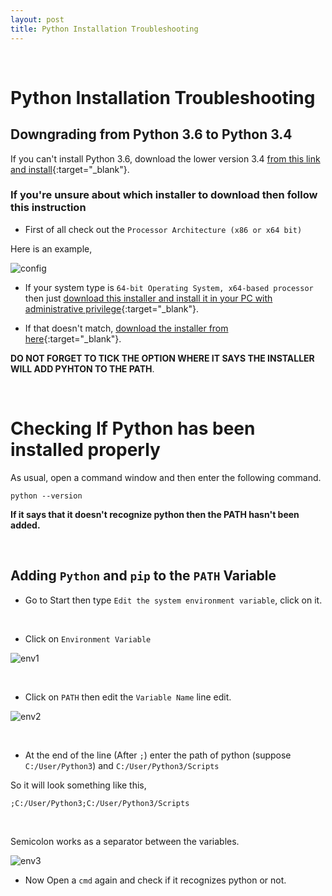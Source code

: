 ```yaml
---
layout: post
title: Python Installation Troubleshooting
---
```


<br/>

# Python Installation Troubleshooting


## Downgrading from Python 3.6 to Python 3.4

If you can't install Python 3.6, download the lower version 3.4 [from this link and install](https://www.python.org/downloads/release/python-340/){:target="_blank"}.

### If you're unsure about which installer to download then follow this instruction

* First of all check out the `Processor Architecture (x86 or x64 bit)`

Here is an example, 

![config](http://i.imgur.com/4M77IAq.png)


* If your system type is `64-bit Operating System, x64-based processor` then just [download this installer and install it in your PC with administrative privilege](https://www.python.org/ftp/python/3.4.0/python-3.4.0.amd64.msi){:target="_blank"}.


* If that doesn't match, [download the installer from here](https://www.python.org/ftp/python/3.4.0/python-3.4.0.msi){:target="_blank"}.

**DO NOT FORGET TO TICK THE OPTION WHERE IT SAYS THE INSTALLER WILL ADD PYHTON TO THE PATH**.

<br/>

# Checking If Python has been installed properly

As usual, open a command window and then enter the following command. 

```
python --version
```

**If it says that it doesn't recognize python then the PATH hasn't been added.**

<br/>

## Adding `Python` and `pip` to the `PATH` Variable 

* Go to Start then type `Edit the system environment variable`, click on it.

<br/>

* Click on `Environment Variable` 
 
![env1](http://i.imgur.com/4idQR4L.png)

<br/>

* Click on `PATH` then edit the `Variable Name` line edit. 

![env2](http://i.imgur.com/7fruq8E.png)

<br/>

* At the end of the line (After `;`) enter the path of python (suppose `C:/User/Python3`) and `C:/User/Python3/Scripts`

So it will look something like this, 

```
;C:/User/Python3;C:/User/Python3/Scripts
```

<br/>

Semicolon works as a separator between the variables.

![env3](http://i.imgur.com/smJVmQi.png)


* Now Open a `cmd` again and check if it recognizes python or not.

<br/> 



